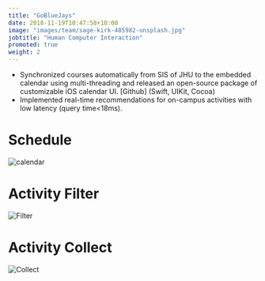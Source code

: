 ```yaml
---
title: "GoBlueJays"
date: 2018-11-19T10:47:58+10:00
image: "images/team/sage-kirk-485982-unsplash.jpg"
jobtitle: "Human Computer Interaction"
promoted: true
weight: 2
---
```


- Synchronized courses automatically from SIS of JHU to the embedded calendar using multi-threading and released an open-source package of customizable iOS calendar UI. [Github] (Swift, UIKit, Cocoa)
- Implemented real-time recommendations for on-campus activities with low latency (query time<18ms).

# Schedule
![calendar](/home/images/team/ScheduleCalendar.png)
# Activity Filter
![Filter](/home/images/team/ActivityFilter.png)
# Activity Collect
![Collect](/home/images/team/ActivityCollect.png)
